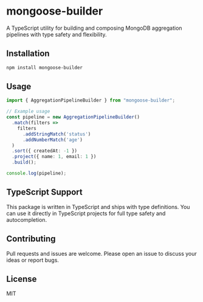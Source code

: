 # mongoose-builder

A TypeScript utility for building and composing MongoDB aggregation pipelines with type safety and flexibility.

## Installation

```bash
npm install mongoose-builder
```

## Usage

```typescript
import { AggregationPipelineBuilder } from "mongoose-builder";

// Example usage
const pipeline = new AggregationPipelineBuilder()
  .match(filters =>
    filters
      .addStringMatch('status')
      .addNumberMatch('age')
  )
  .sort({ createdAt: -1 })
  .project({ name: 1, email: 1 })
  .build();

console.log(pipeline);
```

## TypeScript Support

This package is written in TypeScript and ships with type definitions. You can use it directly in TypeScript projects for full type safety and autocompletion.

## Contributing

Pull requests and issues are welcome. Please open an issue to discuss your ideas or report bugs.

## License

MIT
